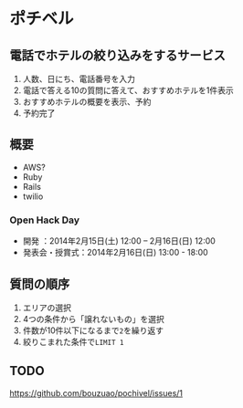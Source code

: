 ポチベル
========

## 電話でホテルの絞り込みをするサービス
1. 人数、日にち、電話番号を入力
2. 電話で答える10の質問に答えて、おすすめホテルを1件表示
3. おすすめホテルの概要を表示、予約
4. 予約完了

## 概要

- AWS?
- Ruby
- Rails
- twilio

### Open Hack Day
- 開発          ：2014年2月15日(土) 12:00 – 2月16日(日) 12:00
- 発表会・授賞式：2014年2月16日(日) 13:00 - 18:00


## 質問の順序

1. エリアの選択
2. 4つの条件から「譲れないもの」を選択
3. 件数が10件以下になるまで`2`を繰り返す
4. 絞りこまれた条件で`LIMIT 1`


## TODO
https://github.com/bouzuao/pochivel/issues/1
